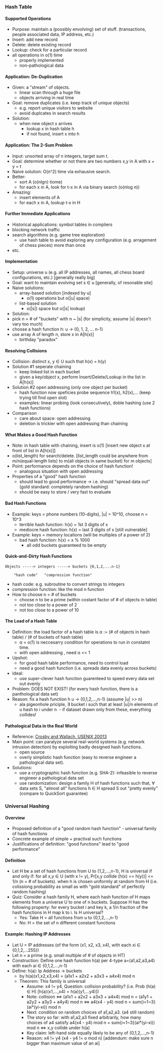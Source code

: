 ### Hash Table
#### Supported Operations
- Purpose: maintain a (possibly envolving) set of stuff. (transactions, people associated data, IP address, etc.)
- Insert: add new record
- Delete: delete existing record
- Lookup: check for a particular record
- all operations in o(1) time
  - properly implemented
  - non-pathological data
#### Application: De-Duplication
- Given: a "stream" of objects.
  - linear scan through a huge file
  - objects arriving in real time
- Goal: remove duplicates (i.e. keep track of unique objects)
  - e.g. report unique visitors to website
  - avoid duplcates in search results
- Solution: 
  - when new object x arrives
    - lookup x in hash table h 
    - if not found, insert x into h
#### Application: The 2-Sum Problem
- Input: unsorted array of n integers, target sum t.
- Goal: determine whether or not there are two numbers x,y in A with x + y = t
- Naive solution: O(n^2) time via exhausive search.
- Better: 
  - sort A (o(nlgn) tiome)
  - for each x in A, look for t-x in A via binary search (o(nlog n))
- Amazing:
  - insert elements of A
  - for each x in A, lookup t-x in H
#### Further Immediate Applications
- Historical applications: symbol tables in compliers
- blocking network traffic
- search algorithms (e.g. game tree exploration)
  - use hash table to avoid exploring any configuration (e.g. arragement of chess pieces) more than once
- etc.
#### Implementation
- Setup: universe u (e.g. all IP addresses, all names, all chess board configurations, etc.) [generally really big]
- Goal: want to maintain evolving set s ∈ u [generally, of resonable site]
- Naive solutions:
  - array-based solution [indexed by u] 
    - o(1) operations but o(|u| space)
  - list-based solution
    - o(|s|) space but o(|s| lookup)
- Solution:
- pick n = # of "buckets" with n ~ |s| (for simplicity, assume |s| doesn't vary too much)
- choose a hash function h: u -> {0, 1, 2, ... n-1}
- use array A of length n, store x in A[h(x)] 
  - birthday "paradox"
#### Resolving Collisions
- Collision: distinct x, y ∈ U such that h(x) = h(y)
- Solution #1 seperate chaining
  - keep linked list in each bucket
  - given a key/object x, perform Insert/Delete/Lookup in the list in A[h(x)]
- Solution #2 open addressing (only one object per bucket)
  - hash function now speficies probe sequence h1(x), h2(x),... (keep trying till find open slot)
  - examples: linear probing (look consecutively), doble hashing (use 2 hash functions)
- Comparison
  - care about space: open addressing
  - deletion is trickier with open addressing than chaining
#### What Makes a Good Hash Function
- Note: in hash table with chaining, insert is o(1) [insert new object x at front of list in A[h(x)]]
- o(list_length) for search/delete. [list_length could be anywhere from m/n(equal-length lists) to m(all objects in same bucket) for m objects]
- Point: performance depends on the choice of hash function!
  - analogous situation with open addressing 
- Properties of a "good" hash function
  - should lead to good performance -> i.e. should "spread data out" (gold standard: completely random hashing)
  - should be easy to store / very fast to evaluate
#### Bad Hash Functions
- Example: keys = phone numbers (10-digits), |u| = 10^10, choose n = 10^3
  - terrible hash function: h(x) = 1st 3 digits of x
  - mediocre hash function: h(x) = last 3 digits of x [still vulnerable]
- Example: keys = memory locations (will be multiples of a power of 2)
  - bad hash function: h(x) = x % 1000
    - all odd buckets guaranteed to be empty
#### Quick-and-Dirty Hash Functions
```
Objects -----> integers -----> buckets {0,1,2,...n-1}

    "hash code"   "compression function"
``` 

- hash code: e.g. subroutine to convert strings to integers
- compression function: like the mod n function
- How to choose n = # of buckets
  - choose n to be a prime (within costant factor of # of objects in table)
  - not too close to a power of 2
  - not too close to a power of 10

#### The Load of a Hash Table
- Definition: the load factor of a hash table is α := (# of objects in hash table) / (# of buckets of hash table) 
  - α = o(1) is neccesarry condition for operations to run in constatnt time.
  - with open addressing , need α << 1
- Upshot:
  - for good hash table performance, need to control load
  - need a good hash function (i.e. spreads data evenly across buckets)
- Ideal:
  - use super-clever hash function guarenteed to speed every data set out evenly 
- Problem: DOES NOT EXIST! (for every hash function, there is a panthological data set)
- Reason: fix a hash function h u -> {0,1,2,...,n-1} (assume |u| >> n)
  - ala pigeonhole priciple, ∃ bucket i such that at least |u|/n elements of u hash to i under n
  - if dataset drawn only from these, everything collides!
  
#### Pathological Data in the Real World
  - Reference: [Crosby and Wallach, USENIX 20013](https://www.usenix.org/legacy/event/sec03/tech/full_papers/crosby/crosby.pdf)
  - Main point: can paralyze several real-world systems (e.g. network intrusion detection) by exploiting badly designed hash functions.
    - open source
    - overly simplistic hash function (easy to reverse engineer a pathological data set).
  - Solutions:
    - use a cryptographic hash function (e.g. SHA-2): infeasible to reverse engineer a pathological data set
    - use randomization: design a family H of hash functions such that, ∀ data sets S, "almost all" functions h ∈ H spread S out "pretty evenly" (compare to QuickSort guarantee)

### Universal Hashing
#### Overview
  - Proposed definition of a "good random hash function" - universal family of hash functions
  - Concrete example of simple + practival such functions
  - Justifications of definition: "good functions" lead to "good performance"
#### Definition
  - Let H be a set of hash functions from U to {1,2,...,n-1}, H is universal if and only if: for all x,y ∈ U (with x != y), Pr[x,y collide (h(x) == h(y))] <= 1/n (n = # of buckets). when h is chosen uniformly at random from H (i.e. colissiong probability as small as with "gold standard" of perfectly random hashing)
  - Quiz: Consider a hash family H, where each hash function of H maps elements from a universe U to one of n buckets. Suppose H has the following property: for every bucket i and key k, a 1/n fraction of the hash functions in H map k to i. Is H universal?
    - Yes: Take H = all functions from u to {0,1,2,...,n-1}
    - No: H = the set of n different constant functions
#### Example: Hashing IP Addresses
- Let U = IP addresses (of the form (x1, x2, x3, x4), with each xi ∈ {0,1,2,...255})
- Let n = a prime (e.g. small multiple of # of objects in HT)
- Construction: Define one hash function h(a) per 4-type a=(a1,a2,a3,a4) with each ai ∈ {0,1,2,...,n-1} 
- Define: h(a): Ip Address -> buckets
  - by h(a)(x1,x2,x3,x4) = (a1x1 + a2x2 + a3x3 + a4x4) mod n
  - Theorem: This family is universal
    - Assume: x4 != y4, Question: collision probability? (i.e. Prob (h(a) ∈ H) [h(a)(x1,...,x4) = h(a)(y1,...y4)])
    - Note: collision <=> (a1x1 + a2x2 + a3x3 + a4x4) mod n = (a1y1 + a2y2 + a3y3 + a4y4) mod n <=> a4(x4 - y4) mod n = sum{i=1~3}(ai\*(yi-xi)) mod n
    - Next: condition on random choices of a1,a2,a3. (a4 still random)
    - The story so far: with a1,a2,a3 fixed arbitrarily, how many choices of a4 satisfy a4(x4 - y4) mod n = sum{i=1~3}(ai\*(yi-xi)) mod n <=> x,y collide under h(a)
    - Key claim: left-hand side equally likely to be any of {0,1,2,...,n-1}
    - Reason: x4 != y4 (x4 - y4 != o mod n) [addendum: make sure n bigger than maximum value of an ai]
